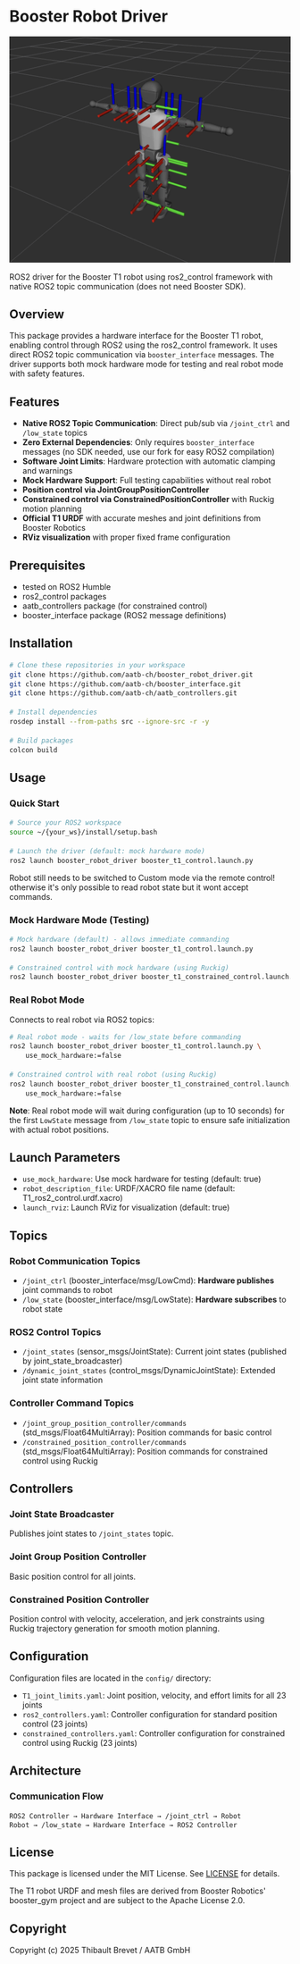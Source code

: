 # Booster Robot Driver

![Booster Robot](booster.png)

ROS2 driver for the Booster T1 robot using ros2_control framework with native ROS2 topic communication (does not need Booster SDK).

## Overview

This package provides a hardware interface for the Booster T1 robot, enabling control through ROS2 using the ros2_control framework. It uses direct ROS2 topic communication via `booster_interface` messages. The driver supports both mock hardware mode for testing and real robot mode with safety features.

## Features

- **Native ROS2 Topic Communication**: Direct pub/sub via `/joint_ctrl` and `/low_state` topics
- **Zero External Dependencies**: Only requires `booster_interface` messages (no SDK needed, use our fork for easy ROS2 compilation)
- **Software Joint Limits**: Hardware protection with automatic clamping and warnings
- **Mock Hardware Support**: Full testing capabilities without real robot
- **Position control via JointGroupPositionController**
- **Constrained control via ConstrainedPositionController** with Ruckig motion planning
- **Official T1 URDF** with accurate meshes and joint definitions from Booster Robotics
- **RViz visualization** with proper fixed frame configuration

## Prerequisites

- tested on ROS2 Humble
- ros2_control packages
- aatb_controllers package (for constrained control)
- booster_interface package (ROS2 message definitions)

## Installation

```bash
# Clone these repositories in your workspace
git clone https://github.com/aatb-ch/booster_robot_driver.git
git clone https://github.com/aatb-ch/booster_interface.git
git clone https://github.com/aatb-ch/aatb_controllers.git

# Install dependencies
rosdep install --from-paths src --ignore-src -r -y

# Build packages
colcon build
```

## Usage

### Quick Start

```bash
# Source your ROS2 workspace
source ~/{your_ws}/install/setup.bash

# Launch the driver (default: mock hardware mode)
ros2 launch booster_robot_driver booster_t1_control.launch.py
```

Robot still needs to be switched to Custom mode via the remote control! otherwise it's only possible to read robot state but it wont accept commands.

### Mock Hardware Mode (Testing)

```bash
# Mock hardware (default) - allows immediate commanding
ros2 launch booster_robot_driver booster_t1_control.launch.py

# Constrained control with mock hardware (using Ruckig)
ros2 launch booster_robot_driver booster_t1_constrained_control.launch.py
```

### Real Robot Mode

Connects to real robot via ROS2 topics:

```bash
# Real robot mode - waits for /low_state before commanding
ros2 launch booster_robot_driver booster_t1_control.launch.py \
    use_mock_hardware:=false

# Constrained control with real robot (using Ruckig)
ros2 launch booster_robot_driver booster_t1_constrained_control.launch.py \
    use_mock_hardware:=false
```

**Note**: Real robot mode will wait during configuration (up to 10 seconds) for the first `LowState` message from `/low_state` topic to ensure safe initialization with actual robot positions.

## Launch Parameters

- `use_mock_hardware`: Use mock hardware for testing (default: true)
- `robot_description_file`: URDF/XACRO file name (default: T1_ros2_control.urdf.xacro)
- `launch_rviz`: Launch RViz for visualization (default: true)

## Topics

### Robot Communication Topics

- `/joint_ctrl` (booster_interface/msg/LowCmd): **Hardware publishes** joint commands to robot
- `/low_state` (booster_interface/msg/LowState): **Hardware subscribes** to robot state

### ROS2 Control Topics

- `/joint_states` (sensor_msgs/JointState): Current joint states (published by joint_state_broadcaster)
- `/dynamic_joint_states` (control_msgs/DynamicJointState): Extended joint state information

### Controller Command Topics

- `/joint_group_position_controller/commands` (std_msgs/Float64MultiArray): Position commands for basic control
- `/constrained_position_controller/commands` (std_msgs/Float64MultiArray): Position commands for constrained control using Ruckig

## Controllers

### Joint State Broadcaster
Publishes joint states to `/joint_states` topic.

### Joint Group Position Controller
Basic position control for all joints.

### Constrained Position Controller
Position control with velocity, acceleration, and jerk constraints using Ruckig trajectory generation for smooth motion planning.

## Configuration

Configuration files are located in the `config/` directory:

- `T1_joint_limits.yaml`: Joint position, velocity, and effort limits for all 23 joints
- `ros2_controllers.yaml`: Controller configuration for standard position control (23 joints)
- `constrained_controllers.yaml`: Controller configuration for constrained control using Ruckig (23 joints)

## Architecture

### Communication Flow

```
ROS2 Controller → Hardware Interface → /joint_ctrl → Robot
Robot → /low_state → Hardware Interface → ROS2 Controller
```

## License

This package is licensed under the MIT License. See [LICENSE](LICENSE) for details.

The T1 robot URDF and mesh files are derived from Booster Robotics' booster_gym project and are subject to the Apache License 2.0.

## Copyright

Copyright (c) 2025 Thibault Brevet / AATB GmbH
